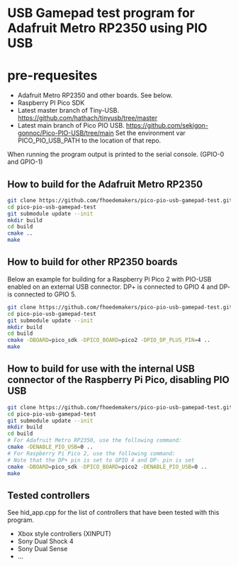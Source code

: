 # USB Gamepad test program for Adafruit Metro RP2350 using PIO USB

# pre-requesites

- Adafruit Metro RP2350 and other boards. See below.
- Raspberry PI Pico SDK
- Latest master branch of Tiny-USB.  https://github.com/hathach/tinyusb/tree/master
- Latest main branch of Pico PIO USB. https://github.com/sekigon-gonnoc/Pico-PIO-USB/tree/main Set the environment var PICO_PIO_USB_PATH to the location of that repo.

When running the program output is printed to the serial console. (GPIO-0 and GPIO-1)

## How to build for the Adafruit Metro RP2350

```bash
git clone https://github.com/fhoedemakers/pico-pio-usb-gamepad-test.git
cd pico-pio-usb-gamepad-test
git submodule update --init
mkdir build
cd build
cmake ..
make
```
## How to build for other RP2350 boards

Below an example for building for a Raspberry Pi Pico 2 with PIO-USB enabled on an external USB connector. DP+ is connected to GPIO 4 and DP- is connected to GPIO 5. 

```bash
git clone https://github.com/fhoedemakers/pico-pio-usb-gamepad-test.git
cd pico-pio-usb-gamepad-test
git submodule update --init
mkdir build
cd build
cmake -DBOARD=pico_sdk -DPICO_BOARD=pico2 -DPIO_DP_PLUS_PIN=4 ..
make
```

## How to build for use with the internal USB connector of the Raspberry Pi Pico, disabling PIO USB
```bash
git clone https://github.com/fhoedemakers/pico-pio-usb-gamepad-test.git
cd pico-pio-usb-gamepad-test
git submodule update --init
mkdir build
cd build
# For Adafruit Metro RP2350, use the following command:
cmake -DENABLE_PIO_USB=0 ..
# For Raspberry Pi Pico 2, use the following command:
# Note that the DP+ pin is set to GPIO 4 and DP- pin is set
cmake -DBOARD=pico_sdk -DPICO_BOARD=pico2 -DENABLE_PIO_USB=0 ..
make
```

## Tested controllers
See hid_app.cpp for the list of controllers that have been tested with this program.

- Xbox style controllers (XINPUT)
- Sony Dual Shock 4
- Sony Dual Sense
- ...
